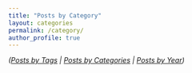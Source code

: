 ```yaml
---
title: "Posts by Category"
layout: categories
permalink: /category/
author_profile: true
---
```



_([Posts by Tags](/blog/tags/) | [Posts by Categories](/blog/category/) | [Posts by Year](/blog/year-archive/))_
